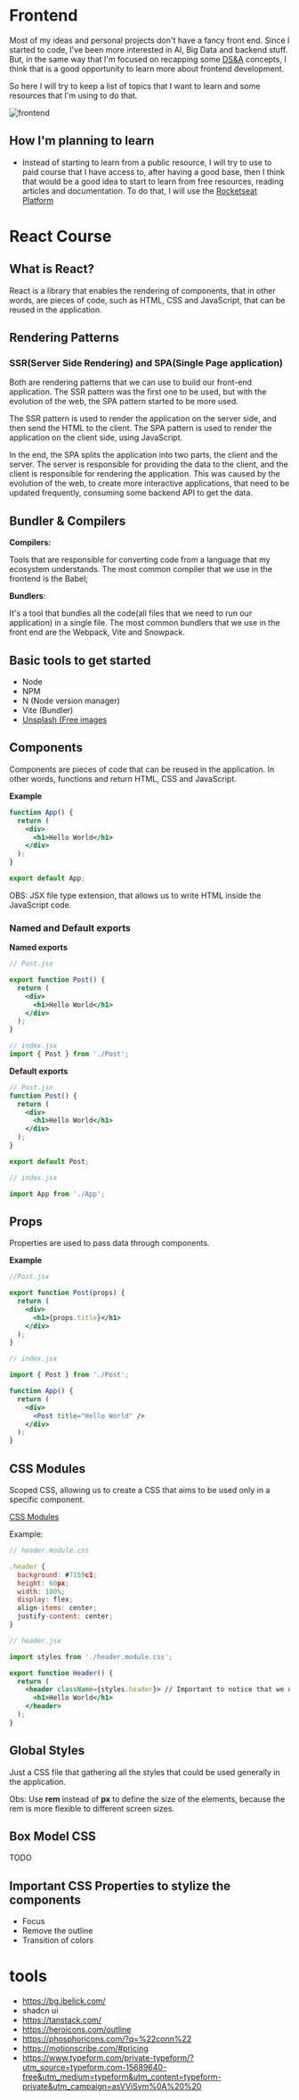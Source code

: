 # Frontend

Most of my ideas and personal projects don't have a fancy front end. Since I started to code, I've been more interested in AI, Big Data and backend stuff. But, in the same way that I'm focused on recapping some [DS&A](../dsa/) concepts, I think that is a good opportunity to learn more about frontend development.

So here I will try to keep a list of topics that I want to learn and some resources that I'm using to do that.

![frontend](./frontend.png)

## How I'm planning to learn

- Instead of starting to learn from a public resource, I will try to use to paid course that I have access to, after having a good base, then I think that would be a good idea to start to learn from free resources, reading articles and documentation.
To do that, I will use the [Rocketseat Platform](https://www.rocketseat.com.br/)

# React Course

## What is React?

React is a library that enables the rendering of components, that in other words, are pieces of code, such as HTML, CSS and JavaScript, that can be reused in the application.

## Rendering Patterns

### SSR(Server Side Rendering) and SPA(Single Page application)

Both are rendering patterns that we can use to build our front-end application. The SSR pattern was the first one to be used, but with the evolution of the web, the SPA pattern started to be more used.

The SSR pattern is used to render the application on the server side, and then send the HTML to the client. The SPA pattern is used to render the application on the client side, using JavaScript.

In the end, the SPA splits the application into two parts, the client and the server. The server is responsible for providing the data to the client, and the client is responsible for rendering the application. This was caused by the evolution of the web, to create more interactive applications, that need to be updated frequently, consuming some backend API to get the data.

## Bundler & Compilers

**Compilers:**

Tools that are responsible for converting code from a language that my ecosystem understands. The most common compiler that we use in the frontend is the Babel;

**Bundlers**:

It's a tool that bundles all the code(all files that we need to run our application) in a single file. The most common bundlers that we use in the front end are the Webpack, Vite and Snowpack.

## Basic tools to get started

- Node
- NPM
- N (Node version manager)
- Vite (Bundler)
- [Unsplash (Free images](https://unsplash.com/)

## Components

Components are pieces of code that can be reused in the application. In other words, functions and return HTML, CSS and JavaScript.

**Example**

```jsx
function App() {
  return (
    <div>
      <h1>Hello World</h1>
    </div>
  );
}

export default App;
```

OBS: JSX file type extension, that allows us to write HTML inside the JavaScript code.

### Named and Default exports

**Named exports**

```jsx
// Post.jsx

export function Post() {
  return (
    <div>
      <h1>Hello World</h1>
    </div>
  );
}

// index.jsx
import { Post } from './Post';
```

**Default exports**

```jsx
// Post.jsx
function Post() {
  return (
    <div>
      <h1>Hello World</h1>
    </div>
  );
}

export default Post;

// index.jsx

import App from './App';
```

## Props

Properties are used to pass data through components.

**Example**

```jsx
//Post.jsx

export function Post(props) {
  return (
    <div>
      <h1>{props.title}</h1>
    </div>
  );
}

// index.jsx

import { Post } from './Post';

function App() {
  return (
    <div>
      <Post title="Hello World" />
    </div>
  );
}
```

## CSS Modules

Scoped CSS, allowing us to create a CSS that aims to be used only in a specific component.

[CSS Modules](https://github.com/css-modules/css-modules)

Example:

```jsx
// header.module.css

.header {
  background: #7159c1;
  height: 60px;
  width: 100%;
  display: flex;
  align-items: center;
  justify-content: center;
}

// header.jsx

import styles from './header.module.css';

export function Header() {
  return (
    <header className={styles.header}> // Important to notice that we need to use the className attribute and acess the header class inside the styles object
      <h1>Hello World</h1>
    </header>
  );
}
```

## Global Styles

Just a CSS file that gathering all the styles that could be used generally in the application.

Obs: Use **rem** instead of **px** to define the size of the elements, because the rem is more flexible to different screen sizes.

## Box Model CSS

TODO

## Important CSS Properties to stylize the components
- Focus
- Remove the outline
- Transition of colors


# tools

- https://bg.ibelick.com/
- shadcn ui
- https://tanstack.com/
- https://heroicons.com/outline
- https://phosphoricons.com/?q=%22conn%22
- https://motionscribe.com/#pricing
- https://www.typeform.com/private-typeform/?utm_source=typeform.com-15689640-free&utm_medium=typeform&utm_content=typeform-private&utm_campaign=asVViSvm%0A%20%20
